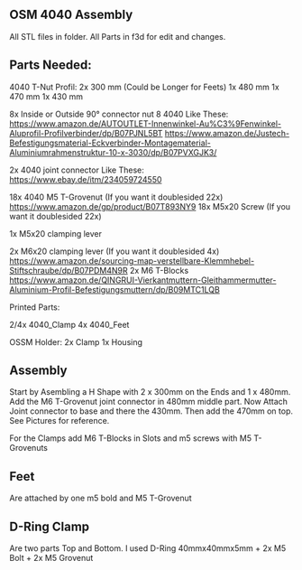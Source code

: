 ## OSM 4040 Assembly

All STL files in folder. 
All Parts in f3d for edit and changes. 

## Parts Needed:

4040 T-Nut Profil:
2x 300 mm  (Could be Longer for Feets)
1x 480 mm
1x 470 mm
1x 430 mm

8x Inside or Outside 90° connector nut 8 4040 
Like These:
https://www.amazon.de/AUTOUTLET-Innenwinkel-Au%C3%9Fenwinkel-Aluprofil-Profilverbinder/dp/B07PJNL5BT
https://www.amazon.de/Justech-Befestigungsmaterial-Eckverbinder-Montagematerial-Aluminiumrahmenstruktur-10-x-3030/dp/B07PVXGJK3/

2x 4040 joint connector
Like These:
https://www.ebay.de/itm/234059724550

18x 4040 M5 T-Grovenut (If you want it doublesided 22x)
https://www.amazon.de/gp/product/B07T893NY9
18x M5x20 Screw        (If you want it doublesided 22x)

1x M5x20 clamping lever 

2x M6x20 clamping lever (If you want it doublesided 4x)
https://www.amazon.de/sourcing-map-verstellbare-Klemmhebel-Stiftschraube/dp/B07PDM4N9R
2x M6 T-Blocks 
https://www.amazon.de/QINGRUI-Vierkantmuttern-Gleithammermutter-Aluminium-Profil-Befestigungsmuttern/dp/B09MTC1LQB

Printed Parts:

2/4x  4040_Clamp
4x 	  4040_Feet

OSSM Holder:
2x 	  Clamp
1x    Housing

## Assembly 

Start by Asembling a H Shape with 2 x 300mm on the Ends and 1 x 480mm. Add the M6 T-Grovenut joint connector in 480mm middle part.
Now Attach Joint connector to base and there the 430mm. Then add the 470mm on top. See Pictures for reference.

For the Clamps add M6 T-Blocks in Slots and m5 screws with M5 T-Grovenuts 

## Feet

Are attached by one m5 bold and M5 T-Grovenut

## D-Ring Clamp

Are two parts Top and Bottom. I used D-Ring 40mmx40mmx5mm + 2x M5 Bolt + 2x M5 Grovenut
